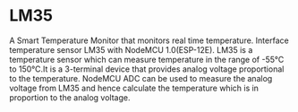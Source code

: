 # LM35
A Smart Temperature Monitor that monitors real time temperature.
Interface temperature sensor LM35 with NodeMCU 1.0(ESP-12E).
LM35 is a temperature sensor which can measure temperature in the range of -55°C to 150°C.It is a 3-terminal device that provides analog voltage proportional to the temperature. NodeMCU ADC can be used to measure the analog voltage from LM35 and hence calculate the temperature which is in proportion to the analog voltage.
